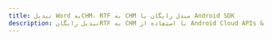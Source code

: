 ---title: تبدیل Word بهCHM، RTF به CHM مبدل رایگان یا Android SDKdescription: تبدیل رایگانRTF به CHM با استفاده از Android Cloud APIs & SDK. همچنین اسناد Microsoft Word و OpenOffice را در Cloud ایجاد، ویرایش و رندر کنید.---